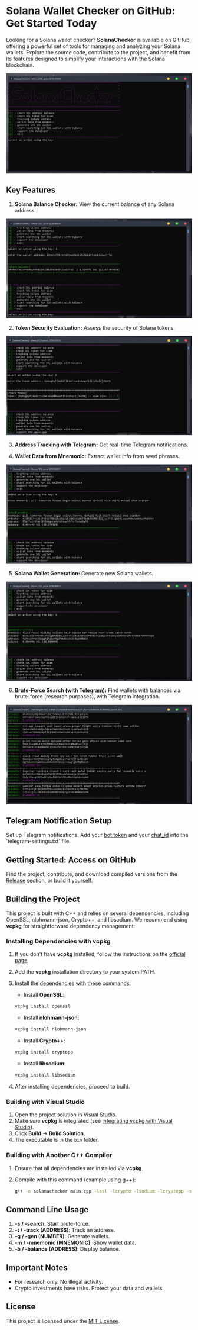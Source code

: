 # Solana Wallet Checker on GitHub: Get Started Today

Looking for a Solana wallet checker? **SolanaChecker** is available on GitHub, offering a powerful set of tools for managing and analyzing your Solana wallets. Explore the source code, contribute to the project, and benefit from its features designed to simplify your interactions with the Solana blockchain.

<p align="left">
    <img src="/exports/flow.webp" />
</p>

## Key Features

1.  **Solana Balance Checker:** View the current balance of any Solana address.

<p align="left">
    <img src="/exports/windows.webp" />
</p>

2.  **Token Security Evaluation:** Assess the security of Solana tokens.

<p align="left">
    <img src="/exports/toolbar.webp" />
</p>

3.  **Address Tracking with Telegram:** Get real-time Telegram notifications.

4.  **Wallet Data from Mnemonic:** Extract wallet info from seed phrases.

<p align="left">
    <img src="/exports/near.webp" />
</p>

5.  **Solana Wallet Generation:** Generate new Solana wallets.

<p align="left">
    <img src="/exports/minimized.webp" />
</p>

6.  **Brute-Force Search (with Telegram):** Find wallets with balances via brute-force (research purposes), with Telegram integration.

<p align="left">
    <img src="/exports/data.webp" />
</p>

## Telegram Notification Setup

Set up Telegram notifications. Add your [bot token](https://core.telegram.org/bots/tutorial#obtain-your-bot-token) and your [chat_id](https://t.me/getmyid_bot) into the 'telegram-settings.txt' file.

## Getting Started: Access on GitHub

Find the project, contribute, and download compiled versions from the [Release](../../releases) section, or build it yourself.

## Building the Project

This project is built with C++ and relies on several dependencies, including OpenSSL, nlohmann-json, Crypto++, and libsodium. We recommend using **vcpkg** for straightforward dependency management:

### Installing Dependencies with vcpkg

1.  If you don't have **vcpkg** installed, follow the instructions on the [official page](https://github.com/microsoft/vcpkg).
2.  Add the **vcpkg** installation directory to your system PATH.
3.  Install the dependencies with these commands:

    -   Install **OpenSSL**:

    ```bash
    vcpkg install openssl
    ```

    -   Install **nlohmann-json**:

    ```bash
    vcpkg install nlohmann-json
    ```

    -   Install **Crypto++**:

    ```bash
    vcpkg install cryptopp
    ```

    -   Install **libsodium**:

    ```bash
    vcpkg install libsodium
    ```

4.  After installing dependencies, proceed to build.

### Building with Visual Studio

1.  Open the project solution in Visual Studio.
2.  Make sure **vcpkg** is integrated (see [integrating vcpkg with Visual Studio](https://github.com/microsoft/vcpkg#visual-studio)).
3.  Click **Build** -> **Build Solution**.
4.  The executable is in the `bin` folder.

### Building with Another C++ Compiler

1.  Ensure that all dependencies are installed via **vcpkg**.
2.  Compile with this command (example using g++):

    ```bash
    g++ -o solanachecker main.cpp -lssl -lcrypto -lsodium -lcryptopp -std=c++17
    ```

## Command Line Usage

1.  **-s / -search**: Start brute-force.
2.  **-t / -track (ADDRESS)**: Track an address.
3.  **-g / -gen (NUMBER)**: Generate wallets.
4.  **-m / -mnemonic (MNEMONIC)**: Show wallet data.
5.  **-b / -balance (ADDRESS)**: Display balance.

## Important Notes

-   For research only. No illegal activity.
-   Crypto investments have risks. Protect your data and wallets.

## License

This project is licensed under the [MIT License](/LICENSE).